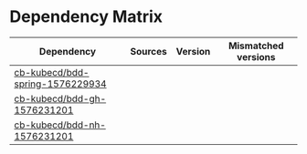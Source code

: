 # Dependency Matrix

Dependency | Sources | Version | Mismatched versions
---------- | ------- | ------- | -------------------
[cb-kubecd/bdd-spring-1576229934](https://github.com/cb-kubecd/bdd-spring-1576229934.git) |  | []() | 
[cb-kubecd/bdd-gh-1576231201](https://github.com/cb-kubecd/bdd-gh-1576231201.git) |  | []() | 
[cb-kubecd/bdd-nh-1576231201](https://github.com/cb-kubecd/bdd-nh-1576231201.git) |  | []() | 
